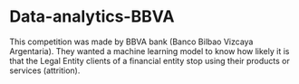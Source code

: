 # Data-analytics-BBVA
This competition was made by BBVA bank (Banco Bilbao Vizcaya Argentaria). They wanted a machine learning model to know how likely it is that the Legal Entity clients of a financial entity stop using their products or services (attrition). 

